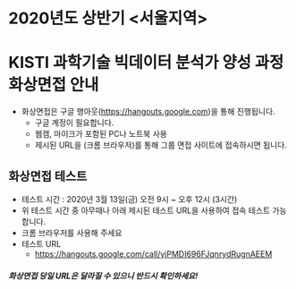 # 2020년도 상반기 <서울지역>
# **KISTI 과학기술 빅데이터 분석가 양성 과정** 화상면접 안내
- 화상면접은 구글 행아웃(https://hangouts.google.com)을 통해 진행됩니다.
  - 구글 계정이 필요합니다.
  - 웹캠, 마이크가 포함된 PC나 노트북 사용
  - 제시된 URL을 (크롬 브라우저)를 통해 그룹 면접 사이트에 접속하시면 됩니다.
  
## 화상면접 테스트
- 테스트 시간 : 2020년 3월 13일(금) 오전 9시 ~ 오후 12시 (3시간)
- 위 테스트 시간 중 아무때나 아래 제시된 테스트 URL을 사용하여 접속 테스트 가능합니다.
- 크롬 브라우저를 사용해 주세요
- 테스트 URL
  - https://hangouts.google.com/call/yjPMDI696FJqnrydRugnAEEM
  
#### <I>화상면접 당일 URL은 달라질 수 있으니 반드시 확인하세요!</I>


  
  
